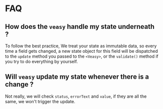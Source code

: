 # FAQ

## How does the `veasy` handle my state underneath ?

To follow the best practice, We treat your state as immutable data, so every time a field gets changed, a new state object for this field will be dispatched to the `update` method you passed to the `<Veasy>`, or the `validate()` method if you try to do everything by yourself.

## Will `veasy` update my state whenever there is a change ?

Not really, we will check `status`, `errorText` and `value`, if they are all the same, we won't trigger the update.